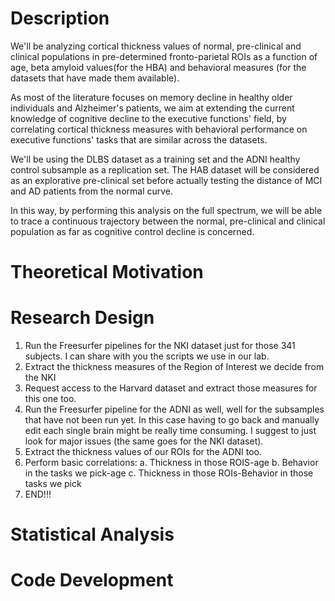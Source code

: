 # Description
We'll be analyzing cortical thickness values of normal, pre-clinical and clinical populations in pre-determined fronto-parietal ROIs as a function of age, beta amyloid values(for the HBA) and behavioral measures (for the datasets that have made them available).

As most of the literature focuses on memory decline in healthy older individuals and Alzheimer's patients, we aim at extending the current knowledge of cognitive decline to the executive functions' field, by correlating cortical thickness measures with behavioral performance on executive functions' tasks that are similar across the datasets.

We'll be using the DLBS dataset as a training set and the ADNI healthy control subsample as a replication set. The HAB dataset will be considered as an explorative pre-clinical set before actually testing the distance of MCI and AD patients from the normal curve.

In this way, by performing this analysis on the full spectrum, we will be able to trace a continuous trajectory between the normal, pre-clinical and clinical population as far as cognitive control decline is concerned.

# Theoretical Motivation
# Research Design

1. Run the Freesurfer pipelines for the NKI dataset just for those 341 subjects. I can share with you the scripts we use in our lab.
2. Extract the thickness measures of the Region of Interest we decide from the NKI
3. Request access to the Harvard dataset and extract those measures for this one too.
4. Run the Freesurfer pipeline for the ADNI as well, well for the subsamples that have not been run yet. In this case having to go back and manually edit each single brain might be really time consuming. I suggest to just look for major issues (the same goes for the NKI dataset).
5. Extract the thickness values of our ROIs for the ADNI too.
6. Perform basic correlations: 
a. Thickness in those ROIS-age
b. Behavior in the tasks we pick-age
c. Thickness in those ROIs-Behavior in those tasks we pick
7. END!!!


# Statistical Analysis
# Code Development 
